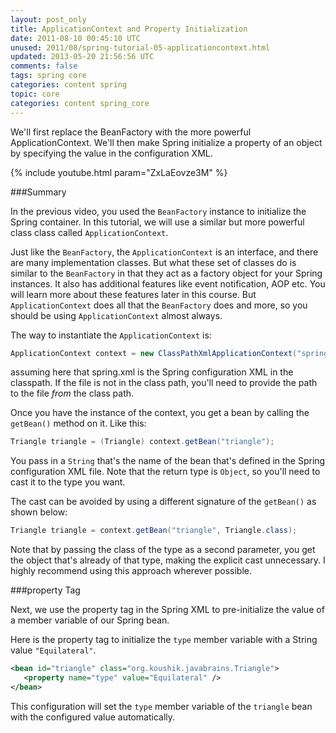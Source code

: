 ```yaml
---           
layout: post_only
title: ApplicationContext and Property Initialization
date: 2011-08-10 00:45:10 UTC
unused: 2011/08/spring-tutorial-05-applicationcontext.html
updated: 2013-05-20 21:56:56 UTC
comments: false
tags: spring core
categories: content spring
topic: core
categories: content spring_core
---
```


We'll first replace the BeanFactory with the more powerful ApplicationContext. We'll then make Spring initialize a property of an object by specifying the value in the configuration XML. 

{% include youtube.html param="ZxLaEovze3M" %}

###Summary

In the previous video, you used the `BeanFactory` instance to initialize the Spring container. In this tutorial, we will use a similar but more powerful class class called `ApplicationContext`. 

Just like the `BeanFactory`, the `ApplicationContext` is an interface, and there are many implementation classes. But what these set of classes do is similar to the `BeanFactory` in that they act as a factory object for your Spring instances. It also has additional features like event notification, AOP etc. You will learn more about these features later in this course. But `ApplicationContext` does all that the `BeanFactory` does and more, so you should be using `ApplicationContext` almost always.

The way to instantiate the `ApplicationContext` is:

```java
ApplicationContext context = new ClassPathXmlApplicationContext("spring.xml");
```
assuming here that spring.xml is the Spring configuration XML in the classpath. If the file is not in the class path, you'll need to provide the path to the file *from* the class path.

Once you have the instance of the context, you get a bean by calling the `getBean()` method on it. Like this:

```java
Triangle triangle = (Triangle) context.getBean("triangle");
```

You pass in a `String` that's the name of the bean that's defined in the Spring configuration XML file. Note that the return type is `Object`, so you'll need to cast it to the type you want.

The cast can be avoided by using a different signature of the `getBean()` as shown below:

```java
Triangle triangle = context.getBean("triangle", Triangle.class);
```

Note that by passing the class of the type as a second parameter, you get the object that's already of that type, making the explicit cast unnecessary. I highly recommend using this approach wherever possible.

###property Tag

Next, we use the property tag in the Spring XML to pre-initialize the value of a member variable of our Spring bean.

Here is the property tag to initialize the `type` member variable with a String value `"Equilateral"`.

```xml
<bean id="triangle" class="org.koushik.javabrains.Triangle">
   <property name="type" value="Equilateral" />
</bean>
```

This configuration will set the `type` member variable of the `triangle` bean with the configured value automatically.    
